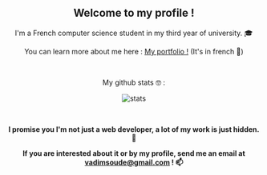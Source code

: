 <h2 align="center">Welcome to my profile !</h2>

<p align="center">
  I'm a French computer science student in my third year of university. 🎓
</p>
<p align="center">
    You can learn more about me here : <a href="https://github.com/vadim-soude/Portfolio">My portfolio !</a> (It's in french 🥖)
</p>
<br>
<p align="center">
      My github stats 🤓 : 
</p>
<p align="center">
  <img align="center" src="https://github-readme-stats.vercel.app/api/top-langs/?username=vadim-soude&langs_count=6&theme=dark" alt="stats"/>
</p>
<br>
<p align="center" style="font-weight:bold">
  I promise you I'm not just a web developer, a lot of my work is just hidden. 🥷
</p>
<p align="center" style="font-weight:bold">
  If you are interested about it or by my profile, send me an email at <a href="mailto:vadimsoude@gmail.com">vadimsoude@gmail.com</a> ! 📫
</p>

